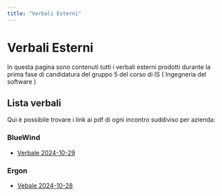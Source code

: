 ```yaml
---
title: "Verbali Esterni"
---
```


# Verbali Esterni

In questa pagina sono contenuti tutti i verbali esterni prodotti durante la prima fase di candidatura del gruppo 5 del corso di IS ( Ingegneria del software )

## Lista verbali

Qui è possibile trovare i link ai pdf di ogni incontro suddiviso per azienda:

### BlueWind

- [Verbale 2024-10-29](./2024-10-29.pdf)

### Ergon

- [Vebale 2024-10-28](./2024-10-28.pdf)
